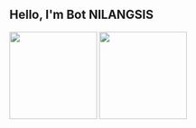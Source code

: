 ## Hello, I'm Bot NILANGSIS

<div>
<img src="https://github-readme-stats.vercel.app/api?username=NILANGSIS-TEAM&show_icons=true&count_private=true&locale=en&hide=stars" height="155">
<img src="https://github-readme-stats.vercel.app/api/top-langs/?username=NILANGSIS-TEAM&layout=compact&hide=hack,html&langs_count=6" height="155">
</div>
